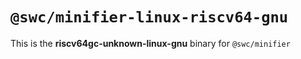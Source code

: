 # `@swc/minifier-linux-riscv64-gnu`

This is the **riscv64gc-unknown-linux-gnu** binary for `@swc/minifier`
